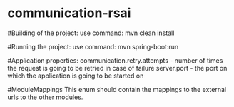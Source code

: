 # communication-rsai

#Building of the project:
    use command: mvn clean install

#Running the project:
    use command: mvn spring-boot:run

#Application properties:
    communication.retry.attempts - number of times the request is going to be retried in case of failure
    server.port - the port on which the application is going to be started on

#ModuleMappings
    This enum should contain the mappings to the external urls to the other modules.
